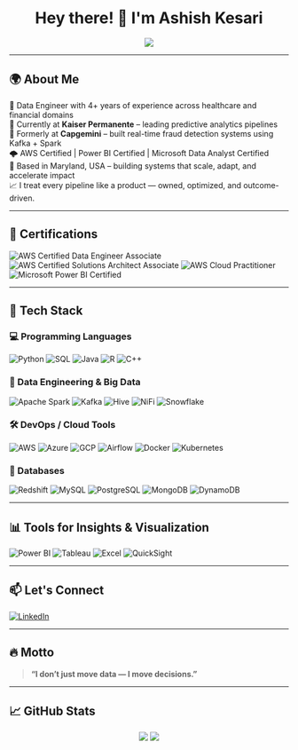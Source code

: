 <h1 align="center">Hey there! 👋 I'm Ashish Kesari</h1>

<p align="center">
  <img src="https://readme-typing-svg.herokuapp.com?color=F7A91B&size=25&lines=🚀+Data+Engineer+|+AWS+Certified+|+Big+Data+|+Analytics+Champion;Passionate+about+impacting+billions+through+data" />
</p>

---

## 🌍 About Me

🎯 Data Engineer with 4+ years of experience across healthcare and financial domains  
🏥 Currently at **Kaiser Permanente** – leading predictive analytics pipelines  
🔐 Formerly at **Capgemini** – built real-time fraud detection systems using Kafka + Spark  
🌩️ AWS Certified | Power BI Certified | Microsoft Data Analyst Certified  
📍 Based in Maryland, USA – building systems that scale, adapt, and accelerate impact  
📈 I treat every pipeline like a product — owned, optimized, and outcome-driven.

---

## 💼 Certifications

![AWS Certified Data Engineer Associate](https://img.shields.io/badge/AWS_Data_Engineer_Associate-232F3E?style=for-the-badge&logo=amazon-aws&logoColor=white)
![AWS Certified Solutions Architect Associate](https://img.shields.io/badge/AWS_Solutions_Architect_Associate-FF9900?style=for-the-badge&logo=amazon-aws&logoColor=white)
![AWS Cloud Practitioner](https://img.shields.io/badge/AWS_Cloud_Practitioner-232F3E?style=for-the-badge&logo=amazonaws&logoColor=white)
![Microsoft Power BI Certified](https://img.shields.io/badge/Microsoft_Power_BI_Data_Analyst-FFB900?style=for-the-badge&logo=powerbi&logoColor=white)

---

## 🧠 Tech Stack

### 💻 Programming Languages
![Python](https://img.shields.io/badge/Python-FFD43B?style=flat&logo=python&logoColor=blue)
![SQL](https://img.shields.io/badge/SQL-4479A1?style=flat&logo=mysql&logoColor=white)
![Java](https://img.shields.io/badge/Java-ED8B00?style=flat&logo=java&logoColor=white)
![R](https://img.shields.io/badge/R-276DC3?style=flat&logo=r&logoColor=white)
![C++](https://img.shields.io/badge/C++-00599C?style=flat&logo=cplusplus&logoColor=white)

### 🔧 Data Engineering & Big Data
![Apache Spark](https://img.shields.io/badge/Apache_Spark-E25A1C?style=flat&logo=apachespark&logoColor=white)
![Kafka](https://img.shields.io/badge/Kafka-231F20?style=flat&logo=apachekafka&logoColor=white)
![Hive](https://img.shields.io/badge/Hive-FDEE21?style=flat)
![NiFi](https://img.shields.io/badge/Apache_NiFi-232F3E?style=flat&logo=apache&logoColor=white)
![Snowflake](https://img.shields.io/badge/Snowflake-56B9EB?style=flat&logo=snowflake&logoColor=white)

### 🛠️ DevOps / Cloud Tools
![AWS](https://img.shields.io/badge/Amazon_AWS-232F3E?style=flat&logo=amazonaws&logoColor=white)
![Azure](https://img.shields.io/badge/Microsoft_Azure-0078D4?style=flat&logo=microsoftazure&logoColor=white)
![GCP](https://img.shields.io/badge/Google_Cloud-4285F4?style=flat&logo=googlecloud&logoColor=white)
![Airflow](https://img.shields.io/badge/Apache_Airflow-017CEE?style=flat&logo=apacheairflow&logoColor=white)
![Docker](https://img.shields.io/badge/Docker-2496ED?style=flat&logo=docker&logoColor=white)
![Kubernetes](https://img.shields.io/badge/Kubernetes-326CE5?style=flat&logo=kubernetes&logoColor=white)

### 🧱 Databases
![Redshift](https://img.shields.io/badge/Amazon_Redshift-8C4FFF?style=flat&logo=amazonaws&logoColor=white)
![MySQL](https://img.shields.io/badge/MySQL-4479A1?style=flat&logo=mysql&logoColor=white)
![PostgreSQL](https://img.shields.io/badge/PostgreSQL-336791?style=flat&logo=postgresql&logoColor=white)
![MongoDB](https://img.shields.io/badge/MongoDB-47A248?style=flat&logo=mongodb&logoColor=white)
![DynamoDB](https://img.shields.io/badge/DynamoDB-4053D6?style=flat&logo=amazon-dynamodb&logoColor=white)

---

## 📊 Tools for Insights & Visualization

![Power BI](https://img.shields.io/badge/Power_BI-F2C811?style=flat&logo=powerbi&logoColor=black)
![Tableau](https://img.shields.io/badge/Tableau-E97627?style=flat&logo=tableau&logoColor=white)
![Excel](https://img.shields.io/badge/Excel-217346?style=flat&logo=microsoftexcel&logoColor=white)
![QuickSight](https://img.shields.io/badge/AWS_QuickSight-FF9900?style=flat&logo=amazonaws&logoColor=white)

---

## 📫 Let's Connect

[![LinkedIn](https://img.shields.io/badge/Ashish%20Kesari-0077B5?style=for-the-badge&logo=linkedin&logoColor=white)](https://linkedin.com/in/ashishk18)

---

## 🔥 Motto

> **“I don’t just move data — I move decisions.”**

---

## 📈 GitHub Stats

<p align="center">
  <img src="https://github-readme-stats.vercel.app/api/top-langs/?username=ashishk18&layout=compact&theme=tokyonight" />
  <img src="https://github-readme-stats.vercel.app/api?username=ashishk18&show_icons=true&theme=tokyonight&count_private=true" />
</p>
